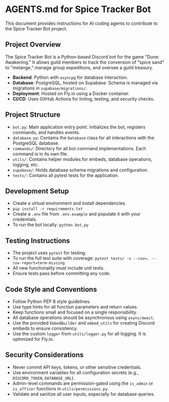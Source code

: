 # AGENTS.md for Spice Tracker Bot

This document provides instructions for AI coding agents to contribute to the Spice Tracker Bot project.

## Project Overview

The Spice Tracker Bot is a Python-based Discord bot for the game "Dune: Awakening." It allows guild members to track the conversion of "spice sand" to "melange," manage group expeditions, and oversee a guild treasury.

- **Backend**: Python with `asyncpg` for database interaction.
- **Database**: PostgreSQL, hosted on Supabase. Schema is managed via migrations in `supabase/migrations/`.
- **Deployment**: Hosted on Fly.io using a Docker container.
- **CI/CD**: Uses GitHub Actions for linting, testing, and security checks.

## Project Structure

- `bot.py`: Main application entry point. Initializes the bot, registers commands, and handles events.
- `database.py`: Contains the `Database` class for all interactions with the PostgreSQL database.
- `commands/`: Directory for all bot command implementations. Each command is in its own file.
- `utils/`: Contains helper modules for embeds, database operations, logging, etc.
- `supabase/`: Holds database schema migrations and configuration.
- `tests/`: Contains all pytest tests for the application.

## Development Setup

- Create a virtual environment and install dependencies.
- `pip install -r requirements.txt`
- Create a `.env` file from `.env.example` and populate it with your credentials.
- To run the bot locally: `python bot.py`

## Testing Instructions

- The project uses `pytest` for testing.
- To run the full test suite with coverage: `pytest tests/ -v --cov=. --cov-report=term-missing`
- All new functionality must include unit tests.
- Ensure tests pass before committing any code.

## Code Style and Conventions

- Follow Python PEP 8 style guidelines.
- Use type hints for all function parameters and return values.
- Keep functions small and focused on a single responsibility.
- All database operations should be asynchronous using `async/await`.
- Use the provided `EmbedBuilder` and `embed_utils` for creating Discord embeds to ensure consistency.
- Use the custom `logger` from `utils/logger.py` for all logging. It is optimized for Fly.io.

## Security Considerations

- Never commit API keys, tokens, or other sensitive credentials.
- Use environment variables for all configuration secrets (e.g., `DISCORD_TOKEN`, `DATABASE_URL`).
- Admin-level commands are permission-gated using the `is_admin` or `is_officer` functions in `utils/permissions.py`.
- Validate and sanitize all user inputs, especially for database queries.
